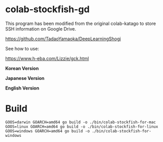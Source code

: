 # colab-stockfish-gd

This program has been modified from the original colab-katago to store SSH information on Google Drive.

https://github.com/TadaoYamaoka/DeepLearningShogi

See how to use:   

https://www.h-eba.com/Lizzie/gck.html

**Korean Version**  

**Japanese Version** 

**English Version**

# Build
```
GOOS=darwin GOARCH=amd64 go build -o ./bin/colab-stockfish-for-mac 
GOOS=linux GOARCH=amd64 go build -o ./bin/colab-stockfish-for-linux
GOOS=windows GOARCH=amd64 go build -o ./bin/colab-stockfish-for-windows
```

